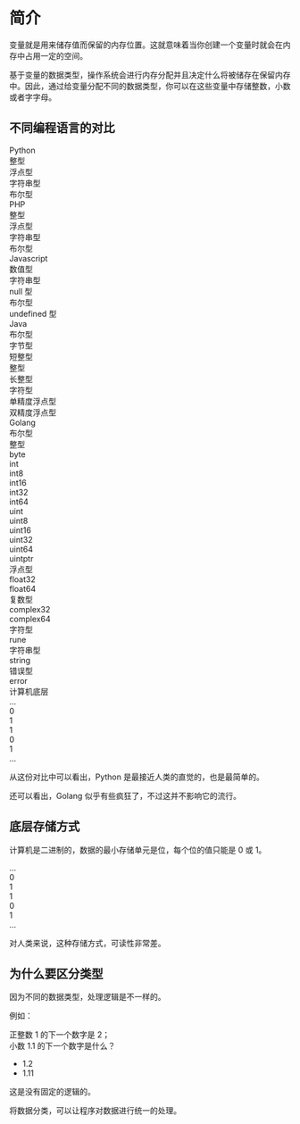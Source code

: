 # 简介

变量就是用来储存值而保留的内存位置。这就意味着当你创建一个变量时就会在内存中占用一定的空间。

基于变量的数据类型，操作系统会进行内存分配并且决定什么将被储存在保留内存中。因此，通过给变量分配不同的数据类型，你可以在这些变量中存储整数，小数或者字字母。

## 不同编程语言的对比

<div class="flex flex-col gap-0">
<div class="flex flex-row gap-2 overflow-scroll">
<div class="flex flex-col gap-1 mb-0 pb-1 pt-0 bg-cyan-400/50 items-center w-32 border-b-8 border-cyan-900">
  <div class="bg-cyan w-32 h-8 mb-2 text-center">Python</div>
  <div class="brick w-24 h-8">整型</div>
  <div class="brick w-24 h-8">浮点型</div>
  <div class="brick w-24 h-8">字符串型</div>
  <div class="brick w-24 h-8">布尔型</div>
</div>

<div class="flex flex-col gap-1 mb-0 pb-1 pt-0 bg-cyan-400/50 items-center w-32 border-b-8 border-cyan-900">
  <div class="bg-cyan w-32 h-8 mb-2 text-center">PHP</div>
  <div class="brick w-24 h-8">整型</div>
  <div class="brick w-24 h-8">浮点型</div>
  <div class="brick w-24 h-8">字符串型</div>
  <div class="brick w-24 h-8">布尔型</div>
</div>

<div class="flex flex-col gap-1 mb-0 pb-1 pt-0 bg-cyan-400/50 items-center w-32 border-b-8 border-cyan-900">
  <div class="bg-cyan w-32 h-8 mb-2 text-center">Javascript</div>
  <div class="brick w-24 h-8">数值型</div>
  <div class="brick w-24 h-8">字符串型</div>
  <div class="brick w-24 h-8">null 型</div>
  <div class="brick w-24 h-8">布尔型</div>
  <div class="brick w-28 h-8">undefined 型</div>
</div>

<div class="flex flex-col gap-1 mb-0 pb-1 pt-0 bg-cyan-400/50 items-center w-32 border-b-8 border-cyan-900">
  <div class="bg-cyan w-32 h-8 mb-2 text-center">Java</div>
  <div class="brick w-24 h-8">布尔型</div>
  <div class="brick w-24 h-8">字节型</div>
  <div class="brick w-24 h-8">短整型</div>
  <div class="brick w-24 h-8">整型</div>
  <div class="brick w-24 h-8">长整型</div>
  <div class="brick w-24 h-8">字符型</div>
  <div class="brick w-28 h-8">单精度浮点型</div>
  <div class="brick w-28 h-8">双精度浮点型</div>
</div>

<div class="flex flex-col gap-1 mb-0 pb-1 pt-0 bg-cyan-400/50 items-center w-32 border-b-8 border-cyan-900">
  <div class="bg-cyan w-32 h-8 mb-2 text-center">Golang</div>
  <div class="brick w-24 h-8">布尔型</div>
  <div class="bg-cyan w-24 flex flex-col gap-1 p-1">
      <div class="brick h-8">整型</div>
      <div class="brick-yellow">byte</div>
      <div class="brick-yellow">int</div>
      <div class="brick-yellow">int8</div>
      <div class="brick-yellow">int16</div>
      <div class="brick-yellow">int32</div>
      <div class="brick-yellow">int64</div>
      <div class="brick-yellow">uint</div>
      <div class="brick-yellow">uint8</div>
      <div class="brick-yellow">uint16</div>
      <div class="brick-yellow">uint32</div>
      <div class="brick-yellow">uint64</div>
      <div class="brick-yellow">uintptr</div>
  </div>
  <div class="bg-cyan w-24 flex flex-col p-1 gap-1">
    <div class="brick h-8">浮点型</div>
    <div class="brick-yellow">float32</div>
    <div class="brick-yellow">float64</div>
  </div>
  <div class="bg-cyan w-24 flex flex-col gap-1 p-1">
    <div class="brick h-8">复数型</div>
    <div class="brick-yellow">complex32</div>
    <div class="brick-yellow">complex64</div>
  </div>
  <div class="bg-cyan w-24 flex flex-col gap-1 p-1">
    <div class="brick h-8">字符型</div>
    <div class="brick-yellow">rune</div>
  </div>
  <div class="bg-cyan w-24 flex flex-col gap-1 p-1">
    <div class="brick h-8">字符串型</div>
    <div class="brick-yellow">string</div>
  </div>
  <div class="bg-cyan w-24 flex flex-col gap-1 p-1">
    <div class="brick h-8">错误型</div>
    <div class="brick-yellow">error</div>
  </div>
</div>
</div>

<div class="bg-yellow w-full flex flex-col items-center p-2 mt-0 gap-2">
<div>计算机底层</div>
<div class="flex justify-start gap-1">
  <div class="brick w-8 h-8">...</div>
  <div class="brick w-8 h-8">0</div>
  <div class="brick w-8 h-8">1</div>
  <div class="brick w-8 h-8">1</div>
  <div class="brick w-8 h-8">0</div>
  <div class="brick w-8 h-8">1</div>
  <div class="brick w-8 h-8">...</div>
</div></div>
</div>

从这份对比中可以看出，Python 是最接近人类的直觉的，也是最简单的。

还可以看出，Golang 似乎有些疯狂了，不过这并不影响它的流行。

## 底层存储方式

计算机是二进制的，数据的最小存储单元是位，每个位的值只能是 0 或 1。

<div class="flex justify-start gap-1">
  <div class="brick w-8 h-8">...</div>
  <div class="brick w-8 h-8">0</div>
  <div class="brick w-8 h-8">1</div>
  <div class="brick w-8 h-8">1</div>
  <div class="brick w-8 h-8">0</div>
  <div class="brick w-8 h-8">1</div>
  <div class="brick w-8 h-8">...</div>
</div>

对人类来说，这种存储方式，可读性非常差。

## 为什么要区分类型

因为不同的数据类型，处理逻辑是不一样的。

例如：

正整数 1 的下一个数字是 2；  
小数 1.1 的下一个数字是什么？

- 1.2
- 1.11

这是没有固定的逻辑的。

将数据分类，可以让程序对数据进行统一的处理。
